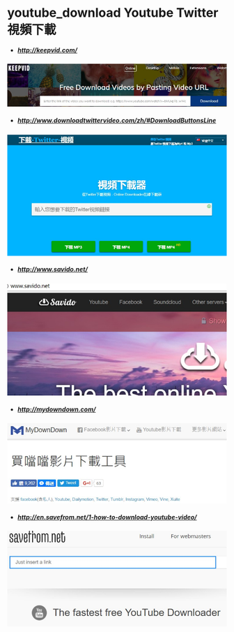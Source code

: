 # youtube_download  Youtube Twitter 視頻下載
- ##### http://keepvid.com/
![](https://github.com/1024china/youtube_download/blob/master/keepvid.jpg)
- ##### http://www.downloadtwittervideo.com/zh/#DownloadButtonsLine
![](https://github.com/1024china/youtube_download/blob/master/2017-06-12_125145.jpg)

- ##### http://www.savido.net/
![](https://github.com/1024china/youtube_download/blob/master/2017-06-12_125710.jpg)

- ##### http://mydowndown.com/
![](https://github.com/1024china/youtube_download/blob/master/mydowndown.jpg)

- ##### http://en.savefrom.net/1-how-to-download-youtube-video/
![](https://github.com/1024china/youtube_download/blob/master/savefrom.jpg)


